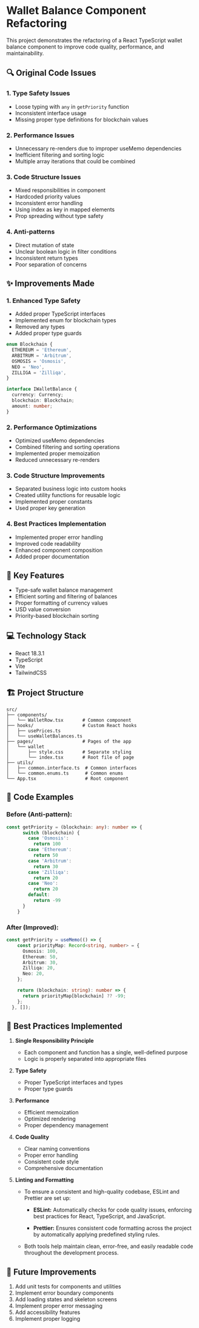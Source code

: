 # Wallet Balance Component Refactoring

This project demonstrates the refactoring of a React TypeScript wallet balance component to improve code quality, performance, and maintainability.

## 🔍 Original Code Issues

### 1. Type Safety Issues
- Loose typing with `any` in `getPriority` function
- Inconsistent interface usage
- Missing proper type definitions for blockchain values

### 2. Performance Issues
- Unnecessary re-renders due to improper useMemo dependencies
- Inefficient filtering and sorting logic
- Multiple array iterations that could be combined

### 3. Code Structure Issues
- Mixed responsibilities in component
- Hardcoded priority values
- Inconsistent error handling
- Using index as key in mapped elements
- Prop spreading without type safety

### 4. Anti-patterns
- Direct mutation of state
- Unclear boolean logic in filter conditions
- Inconsistent return types
- Poor separation of concerns

## ✨ Improvements Made

### 1. Enhanced Type Safety
- Added proper TypeScript interfaces
- Implemented enum for blockchain types
- Removed any types
- Added proper type guards

```typescript
enum Blockchain {
  ETHEREUM = 'Ethereum',
  ARBITRUM = 'Arbitrum',
  OSMOSIS = 'Osmosis',
  NEO = 'Neo',
  ZILLIGA = 'Zilliqa',
}

interface IWalletBalance {
  currency: Currency;
  blockchain: Blockchain;
  amount: number;
}
```

### 2. Performance Optimizations
- Optimized useMemo dependencies
- Combined filtering and sorting operations
- Implemented proper memoization
- Reduced unnecessary re-renders

### 3. Code Structure Improvements
- Separated business logic into custom hooks
- Created utility functions for reusable logic
- Implemented proper constants
- Used proper key generation

### 4. Best Practices Implementation
- Implemented proper error handling
- Improved code readability
- Enhanced component composition
- Added proper documentation

## 🚀 Key Features

- Type-safe wallet balance management
- Efficient sorting and filtering of balances
- Proper formatting of currency values
- USD value conversion
- Priority-based blockchain sorting

## 💻 Technology Stack

- React 18.3.1
- TypeScript
- Vite
- TailwindCSS

## 🏗️ Project Structure

```
src/
├── components/
│   └── WalletRow.tsx       # Common component
├── hooks/                  # Custom React hooks
│   ├── usePrices.ts
│   └── useWalletBalances.ts
├── pages/                  # Pages of the app
│   └── wallet
│       ├── style.css       # Separate styling 
│       └── index.tsx       # Root file of page 
├── utils/
│   ├── common.interface.ts  # Common interfaces
│   └── common.enums.ts      # Common enums
└── App.tsx                  # Root component
```

## 🔧 Code Examples

### Before (Anti-pattern):
```typescript
const getPriority = (blockchain: any): number => {
	  switch (blockchain) {
	    case 'Osmosis':
	      return 100
	    case 'Ethereum':
	      return 50
	    case 'Arbitrum':
	      return 30
	    case 'Zilliqa':
	      return 20
	    case 'Neo':
	      return 20
	    default:
	      return -99
	  }
	}
```

### After (Improved):
```typescript
const getPriority = useMemo(() => {
    const priorityMap: Record<string, number> = {
      Osmosis: 100,
      Ethereum: 50,
      Arbitrum: 30,
      Zilliqa: 20,
      Neo: 20,
    };

    return (blockchain: string): number => {
      return priorityMap[blockchain] ?? -99;
    };
  }, []);
```

## 🌟 Best Practices Implemented

1. **Single Responsibility Principle**
   - Each component and function has a single, well-defined purpose
   - Logic is properly separated into appropriate files

2. **Type Safety**
   - Proper TypeScript interfaces and types
   - Proper type guards

3. **Performance**
   - Efficient memoization
   - Optimized rendering
   - Proper dependency management

4. **Code Quality**
   - Clear naming conventions
   - Proper error handling
   - Consistent code style
   - Comprehensive documentation

5. **Linting and Formatting**
   - To ensure a consistent and high-quality codebase, ESLint and Prettier are set up:
     - **ESLint:** Automatically checks for code quality issues, enforcing best practices for React, TypeScript, and JavaScript.

     - **Prettier:** Ensures consistent code formatting across the project by automatically applying predefined styling rules.

   - Both tools help maintain clean, error-free, and easily readable code throughout the development process.

## 🔄 Future Improvements

1. Add unit tests for components and utilities
2. Implement error boundary components
3. Add loading states and skeleton screens
4. Implement proper error messaging
5. Add accessibility features
6. Implement proper logging